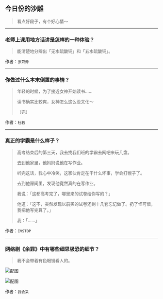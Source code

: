 ## 今日份的沙雕

> 看点好段子，有个好心情～


 
---

### 老师上课用地方话讲是怎样的一种体验？

> 能清楚地分辨出「无水硫酸铜」和「五水硫酸铜」。


作者：`张苡源`

---

### 你做过什么本末倒置的事情？

> 年轻的时候，为了接近女神开始读书……
> 
> 读书确实比较爽，女神怎么这么没文化～
> 
> （完）


作者：`杜若`

---

### 真正的学霸是什么样子？

> 高考结束后的第三天，我去找我们班的学霸去网吧来玩几盘。
> 
> 去到他家里，他妈妈说他在写作业。
> 
> 听完这话，我心中冷笑，这家伙肯定在干什么坏事，学会打幌子了。
> 
> 去到他房间里，发现他竟然真的在写作业。
> 
> 我说：「这都高考完了，哪里来的试卷给你写的？」
> 
> 他道：「这不，突然发现以前买的试卷还剩十几套忘记做了。扔了怪可惜，我把他写完算了。」
> 
> 我：「……」


作者：`IVSTOP`

---

### 网络剧《余罪》中有哪些细思极恐的细节？

> 我不会带着有色眼镜看人的。



![配图](http://pic4.zhimg.com/70/52e4a4378f0ce8e2c36a9f6f78bf6853_b.jpg)



![配图](http://pic1.zhimg.com/70/1bd172b53ec9d9280876e3b5bf2188bc_b.jpg)


作者：`我会采`